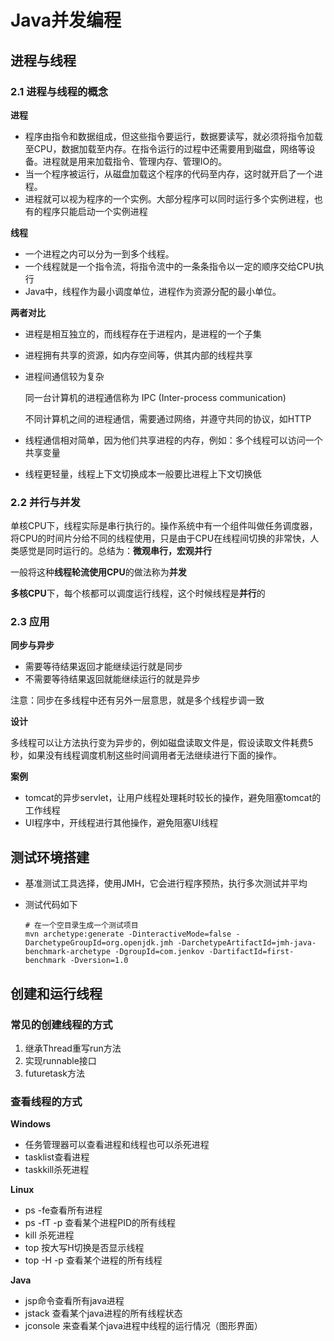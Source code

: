 # Java并发编程

## 进程与线程

### 2.1 进程与线程的概念

**进程**

* 程序由指令和数据组成，但这些指令要运行，数据要读写，就必须将指令加载至CPU，数据加载至内存。在指令运行的过程中还需要用到磁盘，网络等设备。进程就是用来加载指令、管理内存、管理IO的。
* 当一个程序被运行，从磁盘加载这个程序的代码至内存，这时就开启了一个进程。
* 进程就可以视为程序的一个实例。大部分程序可以同时运行多个实例进程，也有的程序只能启动一个实例进程

**线程**

* 一个进程之内可以分为一到多个线程。
* 一个线程就是一个指令流，将指令流中的一条条指令以一定的顺序交给CPU执行
* Java中，线程作为最小调度单位，进程作为资源分配的最小单位。

**两者对比**

* 进程是相互独立的，而线程存在于进程内，是进程的一个子集

* 进程拥有共享的资源，如内存空间等，供其内部的线程共享

* 进程间通信较为复杂

  同一台计算机的进程通信称为 IPC (Inter-process communication)

  不同计算机之间的进程通信，需要通过网络，并遵守共同的协议，如HTTP

* 线程通信相对简单，因为他们共享进程的内存，例如：多个线程可以访问一个共享变量

* 线程更轻量，线程上下文切换成本一般要比进程上下文切换低

### 2.2 并行与并发

单核CPU下，线程实际是串行执行的。操作系统中有一个组件叫做任务调度器，将CPU的时间片分给不同的线程使用，只是由于CPU在线程间切换的非常快，人类感觉是同时运行的。总结为：**微观串行，宏观并行**

一般将这种**线程轮流使用CPU**的做法称为**并发**

**多核CPU**下，每个核都可以调度运行线程，这个时候线程是**并行**的

### 2.3 应用

**同步与异步**

* 需要等待结果返回才能继续运行就是同步
* 不需要等待结果返回就能继续运行的就是异步

注意：同步在多线程中还有另外一层意思，就是多个线程步调一致

**设计**

多线程可以让方法执行变为异步的，例如磁盘读取文件是，假设读取文件耗费5秒，如果没有线程调度机制这些时间调用者无法继续进行下面的操作。

**案例**

* tomcat的异步servlet，让用户线程处理耗时较长的操作，避免阻塞tomcat的工作线程
* UI程序中，开线程进行其他操作，避免阻塞UI线程



## 测试环境搭建

* 基准测试工具选择，使用JMH，它会进行程序预热，执行多次测试并平均

* 测试代码如下

  ```shell
  # 在一个空目录生成一个测试项目
  mvn archetype:generate -DinteractiveMode=false -DarchetypeGroupId=org.openjdk.jmh -DarchetypeArtifactId=jmh-java-benchmark-archetype -DgroupId=com.jenkov -DartifactId=first-benchmark -Dversion=1.0
  ```
## 创建和运行线程

### 常见的创建线程的方式

1. 继承Thread重写run方法
2. 实现runnable接口
3. futuretask方法

### 查看线程的方式

**Windows**

* 任务管理器可以查看进程和线程也可以杀死进程
* tasklist查看进程
* taskkill杀死进程

**Linux**

* ps -fe查看所有进程
* ps -fT -p <PID> 查看某个进程PID的所有线程
* kill 杀死进程
* top 按大写H切换是否显示线程
* top -H -p  <PID> 查看某个进程的所有线程

**Java**

* jsp命令查看所有java进程
* jstack <PID> 查看某个java进程的所有线程状态
* jconsole 来查看某个java进程中线程的运行情况（图形界面）